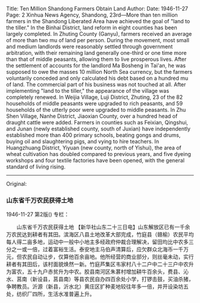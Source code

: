 Title: Ten Million Shandong Farmers Obtain Land
Author:
Date: 1946-11-27
Page: 2
Xinhua News Agency, Shandong, 23rd—More than ten million farmers in the Shandong Liberated Area have achieved the goal of "land to the tiller." In the Binhai District, land reform in eight counties has been largely completed. In Zhuting County (Ganyu), farmers received an average of more than two mu of land per person. During the movement, most small and medium landlords were reasonably settled through government arbitration, with their remaining land generally one-third or one time more than that of middle peasants, allowing them to live prosperous lives. After the settlement of accounts for the landlord Ma Bosheng in Tai'an, he was supposed to owe the masses 10 million North Sea currency, but the farmers voluntarily conceded and only calculated his debt based on a hundred mu of land. The commercial part of his business was not touched at all. After implementing "land to the tiller," the appearance of the village was completely renewed. In Weijia Village, Luji District, Zhuting, 23 of the 82 households of middle peasants were upgraded to rich peasants, and 59 households of the utterly poor were upgraded to middle peasants. In Zhu Shen Village, Nanhe District, Jiaoxian County, over a hundred head of draught cattle were added. Farmers in counties such as Feixian, Qingshui, and Junan (newly established county, south of Juxian) have independently established more than 400 primary schools, beating gongs and drums, buying oil and slaughtering pigs, and vying to hire teachers. In Huangzhuang District, Yiyuan (new county, north of Yishui), the area of wheat cultivation has doubled compared to previous years, and five dyeing workshops and four textile factories have been opened, with the general standard of living rising.



<hr /> 

Original: 


### 山东省千万农民获得土地

1946-11-27
第2版()
专栏：

　　山东省千万农民获得土地
    【新华社山东二十三日电】山东解放区已有一千余万农民达到耕者有其田。滨海区八县土地改革大部完成，竹庭县（赣榆）农民平均每人得二亩多地，运动中一般中小地主多经政府仲裁合理解决，留田均比中农多三分之一或一倍，过着富裕生活。泰安地主马伯声清算后，应欠群众北海币一千万元，但农民自动让步，仅算他百余亩地。他所经营的商业部分，则丝毫未动，实行耕者有其田后，该村面貌焕然一新。竹庭芦集区韦家村八十二户中二十三户中农升为富农，五十九户赤贫升为中农。胶县南河区朱葚村增加耕牛百余头，费县、沁水、莒南（新设县，莒县南）等县农民自办四百余处小学，打锣击鼓，买油杀猪，争聘教员。沂源（新县，沂水北）黄庄区扩种麦地较往年多一倍，并开设染坊五处，纺织厂四所，生活水准普遍上升。
